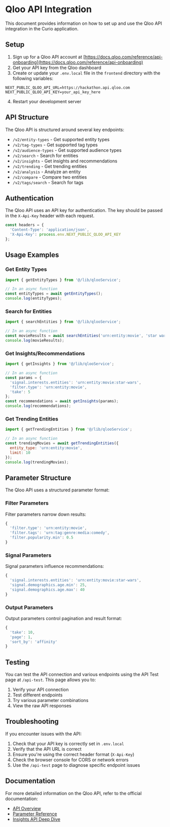 # Qloo API Integration

This document provides information on how to set up and use the Qloo API integration in the Curio application.

## Setup

1. Sign up for a Qloo API account at [https://docs.qloo.com/reference/api-onboarding](https://docs.qloo.com/reference/api-onboarding)
2. Get your API key from the Qloo dashboard
3. Create or update your `.env.local` file in the `frontend` directory with the following variables:

```
NEXT_PUBLIC_QLOO_API_URL=https://hackathon.api.qloo.com
NEXT_PUBLIC_QLOO_API_KEY=your_api_key_here
```

4. Restart your development server

## API Structure

The Qloo API is structured around several key endpoints:

- `/v2/entity-types` - Get supported entity types
- `/v2/tag-types` - Get supported tag types
- `/v2/audience-types` - Get supported audience types
- `/v2/search` - Search for entities
- `/v2/insights` - Get insights and recommendations
- `/v2/trending` - Get trending entities
- `/v2/analysis` - Analyze an entity
- `/v2/compare` - Compare two entities
- `/v2/tags/search` - Search for tags

## Authentication

The Qloo API uses an API key for authentication. The key should be passed in the `X-Api-Key` header with each request.

```javascript
const headers = {
  'Content-Type': 'application/json',
  'X-Api-Key': process.env.NEXT_PUBLIC_QLOO_API_KEY
};
```

## Usage Examples

### Get Entity Types

```javascript
import { getEntityTypes } from '@/lib/qlooService';

// In an async function
const entityTypes = await getEntityTypes();
console.log(entityTypes);
```

### Search for Entities

```javascript
import { searchEntities } from '@/lib/qlooService';

// In an async function
const movieResults = await searchEntities('urn:entity:movie', 'star wars', 5);
console.log(movieResults);
```

### Get Insights/Recommendations

```javascript
import { getInsights } from '@/lib/qlooService';

// In an async function
const params = {
  'signal.interests.entities': 'urn:entity:movie:star-wars',
  'filter.type': 'urn:entity:movie',
  'take': 5
};
const recommendations = await getInsights(params);
console.log(recommendations);
```

### Get Trending Entities

```javascript
import { getTrendingEntities } from '@/lib/qlooService';

// In an async function
const trendingMovies = await getTrendingEntities({
  entity_type: 'urn:entity:movie',
  limit: 10
});
console.log(trendingMovies);
```

## Parameter Structure

The Qloo API uses a structured parameter format:

### Filter Parameters

Filter parameters narrow down results:

```javascript
{
  'filter.type': 'urn:entity:movie',
  'filter.tags': 'urn:tag:genre:media:comedy',
  'filter.popularity.min': 0.5
}
```

### Signal Parameters

Signal parameters influence recommendations:

```javascript
{
  'signal.interests.entities': 'urn:entity:movie:star-wars',
  'signal.demographics.age.min': 25,
  'signal.demographics.age.max': 40
}
```

### Output Parameters

Output parameters control pagination and result format:

```javascript
{
  'take': 10,
  'page': 1,
  'sort_by': 'affinity'
}
```

## Testing

You can test the API connection and various endpoints using the API Test page at `/api-test`. This page allows you to:

1. Verify your API connection
2. Test different endpoints
3. Try various parameter combinations
4. View the raw API responses

## Troubleshooting

If you encounter issues with the API:

1. Check that your API key is correctly set in `.env.local`
2. Verify that the API URL is correct
3. Ensure you're using the correct header format (`X-Api-Key`)
4. Check the browser console for CORS or network errors
5. Use the `/api-test` page to diagnose specific endpoint issues

## Documentation

For more detailed information on the Qloo API, refer to the official documentation:

- [API Overview](https://docs.qloo.com/reference/api-overview)
- [Parameter Reference](https://docs.qloo.com/reference/parameters)
- [Insights API Deep Dive](https://docs.qloo.com/reference/insights-api-deep-dive) 